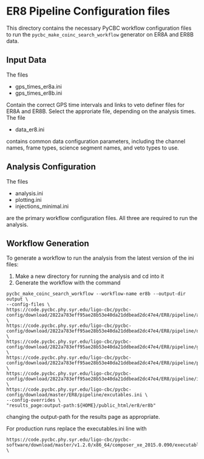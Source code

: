 # ER8 Pipeline Configuration files #

This directory contains the necessary PyCBC workflow configuration files to
run the ``pycbc_make_coinc_search_workflow`` generator on ER8A and ER8B data.

## Input Data ##

The files

 * gps_times_er8a.ini
 * gps_times_er8b.ini

Contain the correct GPS time intervals and links to veto definer files for
ER8A and ER8B. Select the approriate file, depending on the analysis times. The file

 * data_er8.ini

contains common data configuration parameters, including the channel names,
frame types, science segment names, and veto types to use.

## Analysis Configuration ##

The files

 * analysis.ini
 * plotting.ini
 * injections_minimal.ini

are the primary workflow configuration files. All three are required to run
the analysis.

## Workflow Generation ##

To generate a workflow to run the analysis from the latest version of the ini files:

 1. Make a new directory for running the analysis and cd into it
 2. Generate the workflow with the command
```
pycbc_make_coinc_search_workflow --workflow-name er8b --output-dir output \
--config-files \
https://code.pycbc.phy.syr.edu/ligo-cbc/pycbc-config/download/2822a783eff95ae28b53e40da21ddbead2dc47e4/ER8/pipeline/analysis.ini \
https://code.pycbc.phy.syr.edu/ligo-cbc/pycbc-config/download/2822a783eff95ae28b53e40da21ddbead2dc47e4/ER8/pipeline/data_er8.ini \
https://code.pycbc.phy.syr.edu/ligo-cbc/pycbc-config/download/2822a783eff95ae28b53e40da21ddbead2dc47e4/ER8/pipeline/gps_times_er8b.ini \
https://code.pycbc.phy.syr.edu/ligo-cbc/pycbc-config/download/2822a783eff95ae28b53e40da21ddbead2dc47e4/ER8/pipeline/plotting.ini \
https://code.pycbc.phy.syr.edu/ligo-cbc/pycbc-config/download/2822a783eff95ae28b53e40da21ddbead2dc47e4/ER8/pipeline/injections_minimal.ini \
https://code.pycbc.phy.syr.edu/ligo-cbc/pycbc-config/download/master/ER8/pipeline/excutables.ini \
--config-overrides \
"results_page:output-path:${HOME}/public_html/er8/er8b"
```
changing the output-path for the results page as appropriate.

For production runs replace the executables.ini line with

```
https://code.pycbc.phy.syr.edu/ligo-cbc/pycbc-software/download/master/v1.2.0/x86_64/composer_xe_2015.0.090/executables.ini \
```